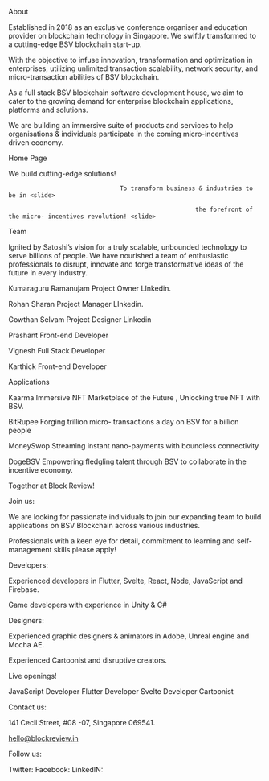 
About

Established in 2018 as an exclusive conference organiser and education provider on blockchain technology in Singapore. We swiftly transformed to a cutting-edge BSV blockchain start-up.

With the objective to infuse innovation, transformation and optimization in enterprises, utilizing unlimited transaction scalability, network security, and micro-transaction abilities of BSV blockchain.

As a full stack BSV blockchain software development house, we aim to cater to the growing demand for enterprise blockchain applications, platforms and solutions. 

We are building an immersive suite of products and services to help organisations & individuals participate in the coming micro-incentives driven economy.


Home Page 

We build cutting-edge solutions! <slide>

                                   To transform business & industries to be in <slide>

                                                        the forefront of the micro- incentives revolution! <slide>



Team

Ignited by Satoshi’s vision for a truly scalable, unbounded technology to serve billions of people. We have nourished a team of enthusiastic professionals to disrupt, innovate and forge transformative ideas of the future in every industry. 





Kumaraguru Ramanujam 
Project Owner
LInkedin.
  
Rohan Sharan
Project Manager
LInkedin.

Gowthan Selvam
Project Designer
Linkedin


Prashant 
Front-end Developer

Vignesh 
Full Stack Developer 

Karthick
Front-end Developer




Applications

Kaarma  <slide>
Immersive NFT Marketplace of the Future , Unlocking true NFT with BSV.

BitRupee <slide>
Forging trillion micro- transactions a day on BSV for a billion people

MoneySwop <slide>
Streaming instant nano-payments with boundless connectivity  

DogeBSV <slide>
Empowering fledgling talent through BSV  to collaborate in the incentive economy. 

Together at Block Review!

Join us:

We are looking for passionate individuals to join our expanding team to build applications on BSV Blockchain across various industries.

Professionals with a keen eye for detail, commitment to learning and self-management skills please apply! 

Developers:

Experienced developers in Flutter, Svelte, React, Node, JavaScript and Firebase. 

Game developers with experience in Unity & C#  

Designers:

Experienced graphic designers & animators in Adobe, Unreal engine and Mocha AE. 

Experienced Cartoonist and disruptive creators.	


Live openings! 

JavaScript Developer
Flutter Developer
Svelte Developer
Cartoonist  






Contact us:

141 Cecil Street, #08 -07, 
Singapore 069541.

hello@blockreview.in




Follow us:

Twitter:
Facebook:
LinkedIN: 







